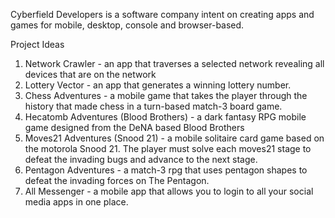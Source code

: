 Cyberfield Developers is a software company intent on creating apps and games for mobile, desktop, console and browser-based.

Project Ideas
1. Network Crawler - an app that traverses a selected network revealing all devices that are on the network
2. Lottery Vector - an app that generates a winning lottery number.
3. Chess Adventures - a mobile game that takes the player through the history that made chess in a turn-based match-3 board game.
4. Hecatomb Adventures (Blood Brothers) - a dark fantasy RPG mobile game designed from the DeNA based Blood Brothers
5. Moves21 Adventures (Snood 21) - a mobile solitaire card game based on the motorola Snood 21. The player must solve each moves21 stage to defeat the invading bugs and advance to the next stage.
6. Pentagon Adventures - a match-3 rpg that uses pentagon shapes to defeat the invading forces on The Pentagon.
7. All Messenger - a mobile app that allows you to login to all your social media apps in one place.
